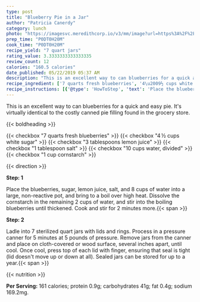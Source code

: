 ```yaml
---
type: post
title: "Blueberry Pie in a Jar"
author: "Patricia Canerdy"
category: lunch
photo: "https://imagesvc.meredithcorp.io/v3/mm/image?url=https%3A%2F%2Fimages.media-allrecipes.com%2Fuserphotos%2F779648.jpg"
prep_time: "P0DT0H20M"
cook_time: "P0DT0H20M"
recipe_yield: "7 quart jars"
rating_value: 3.3333333333333335
review_count: 12
calories: "160.5 calories"
date_published: 05/22/2019 05:37 AM
description: "This is an excellent way to can blueberries for a quick and easy pie.  It's virtually identical to the costly canned pie filling found in the grocery store."
recipe_ingredient: ['7 quarts fresh blueberries', '4\u2009½ cups white sugar', '3 tablespoons lemon juice', '1 tablespoon salt', '10 cups water, divided', '1 cup cornstarch']
recipe_instructions: [{'@type': 'HowToStep', 'text': 'Place the blueberries, sugar, lemon juice, salt, and 8 cups of water into a large, non-reactive pot, and bring to a boil over high heat. Dissolve the cornstarch in the remaining 2 cups of water, and stir into the boiling blueberries until thickened. Cook and stir for 2 minutes more.\n'}, {'@type': 'HowToStep', 'text': "Ladle into 7 sterilized quart jars with lids and rings. Process in a pressure canner for 5 minutes at 5 pounds of pressure.  Remove jars from the canner and place on cloth-covered or wood surface, several inches apart, until cool. Once cool, press top of each lid with finger, ensuring that seal is tight (lid doesn't move up or down at all). Sealed jars can be stored for up to a year.\n"}]
---
```


This is an excellent way to can blueberries for a quick and easy pie.  It's virtually identical to the costly canned pie filling found in the grocery store. 

{{< boldheading >}}

{{< checkbox "7 quarts fresh blueberries" >}}
{{< checkbox "4 ½ cups white sugar" >}}
{{< checkbox "3 tablespoons lemon juice" >}}
{{< checkbox "1 tablespoon salt" >}}
{{< checkbox "10 cups water, divided" >}}
{{< checkbox "1 cup cornstarch" >}}


{{< direction >}}

**Step: 1**

Place the blueberries, sugar, lemon juice, salt, and 8 cups of water into a large, non-reactive pot, and bring to a boil over high heat. Dissolve the cornstarch in the remaining 2 cups of water, and stir into the boiling blueberries until thickened. Cook and stir for 2 minutes more.{{< span >}}

**Step: 2**

Ladle into 7 sterilized quart jars with lids and rings. Process in a pressure canner for 5 minutes at 5 pounds of pressure.  Remove jars from the canner and place on cloth-covered or wood surface, several inches apart, until cool. Once cool, press top of each lid with finger, ensuring that seal is tight (lid doesn't move up or down at all). Sealed jars can be stored for up to a year.{{< span >}}

{{< nutrition >}}

**Per Serving:** 161 calories; protein 0.9g; carbohydrates 41g; fat 0.4g; sodium 169.2mg.